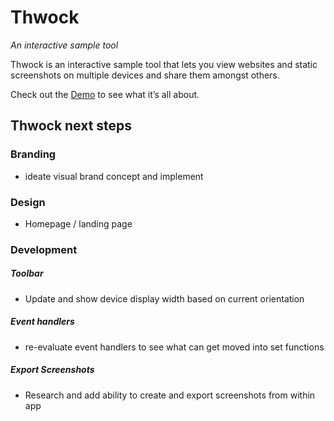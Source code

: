 # Thwock
_An interactive sample tool_

Thwock is an interactive sample tool that lets you view websites and static screenshots on multiple devices and share them amongst others.

Check out the [Demo](http://thwock.com/#!%7B%22device%22%3A%22macbook%22%2C%22deviceColor%22%3A%22%23fff%22%2C%22orientation%22%3A%22portait%22%2C%22scrollType%22%3A%22scroll%22%2C%22isIframe%22%3A%22true%22%2C%22bGColor%22%3A%22%23fff%22%2C%22screenLocation%22%3A%22http%3A%2F%2Falliance4industrialefficiency.org%2F%22%7D) to see what it’s all about.

## Thwock next steps

### Branding
- ideate visual brand concept and implement

### Design
- Homepage / landing page

### Development

#####  Toolbar
- Update and show device display width based on current orientation

##### Event handlers
- re-evaluate event handlers to see what can get moved into set functions

##### Export Screenshots
- Research and add ability to create and export screenshots from within app